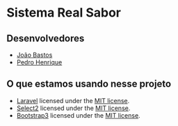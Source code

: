 # Sistema Real Sabor  

## Desenvolvedores

- [João Bastos](https://github.com/JapBastos/)
- [Pedro Henrique](https://github.com/pedrosobral/)

## O que estamos usando nesse projeto

- [Laravel](http://laravel.com)  licensed under the [MIT license](http://opensource.org/licenses/MIT).
- [Select2](https://github.com/select2/select2) licensed under the [MIT license](http://opensource.org/licenses/MIT).
- [Bootstrap3](http://getbootstrap.com/) licensed under the [MIT license](http://opensource.org/licenses/MIT).
